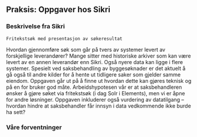 ## Praksis: Oppgaver hos Sikri



### Beskrivelse fra Sikri
    
    Fritekstsøk med presentasjon av søkeresultat

Hvordan gjennomføre søk som går på tvers av systemer levert 
av forskjellige leverandører? Mange sitter med historiske 
arkiver som kan være levert av en annen leverandør enn Sikri. 
Også nyere data kan ligge i flere systemer. Spesielt ved 
saksbehandling av byggesøknader er det aktuelt å gå også til 
andre kilder for å hente ut tidligere saker som gjelder samme 
eiendom. Oppgaven går ut på å finne ut hvordan dette kan 
gjøres teknisk og på en for bruker god måte. 
Arbeidshypotesen vår er at saksbehandleren ønsker å gjøre 
søket via fritekstsøk (i dag Solr i Elements), men vi er åpne for 
andre løsninger. Oppgaven inkluderer også vurdering av 
datatilgang – hvordan hindre at saksbehandler får innsyn i 
data vedkommende ikke burde ha sett?


### Våre forventninger


